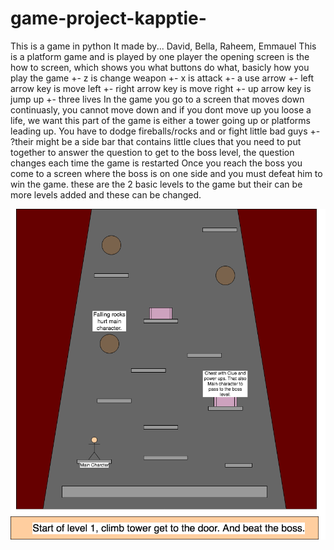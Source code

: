 # game-project-kapptie-
This is a game in python
It made by... David, Bella, Raheem, Emmauel
This is a platform game and is played by one player 
the opening screen is the how to screen, which shows you what buttons do what, basicly how you play the game
      +- z is change weapon
      +- x is attack
      +- a use arrow
      +- left arrow key is move left
      +- right arrow key is move right
      +- up arrow key is jump up
      +- three lives
In the game you go to a screen that moves down continuasly, you cannot move down and if you dont move up you loose a life, we want this part of the game is either a tower going up or platforms leading up. You have to dodge fireballs/rocks and or fight little bad guys
    +- ?their might be a side bar that contains little clues that you need to put together to answer the question to get to the boss level, the question changes each time the game is restarted
Once you reach the boss you come to a screen where the boss is on one side and you must defeat him to win the game. 
these are the 2 basic levels to the game but their can be more levels added and these can be changed.

![Example](https://github.com/The-tiny-asian/game-project-kapptie-/blob/master/Game.png)
